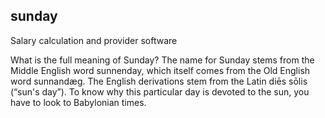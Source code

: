 ## sunday
Salary calculation and provider software 

What is the full meaning of Sunday?
The name for Sunday stems from the Middle English word sunnenday, which itself comes from the Old English word sunnandæg. The English derivations stem from the Latin diēs sōlis (“sun's day”). To know why this particular day is devoted to the sun, you have to look to Babylonian times.
